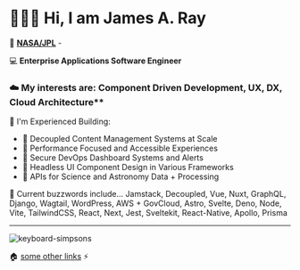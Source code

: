 # 👨🏻‍💻 Hi, I am James A. Ray

🚀 [**NASA/JPL**](https://www.jpl.nasa.gov) - 

💻 **Enterprise Applications Software Engineer**

### ☁️ My interests are: Component Driven Development, UX, DX, Cloud Architecture** 

🐐 I'm Experienced Building:
- 🎃 Decoupled Content Management Systems at Scale
- 🧏 Performance Focused and Accessible Experiences 
- 🚨 Secure DevOps Dashboard Systems and Alerts 
- 🧠 Headless UI Component Design in Various Frameworks 
- 📡 APIs for Science and Astronomy Data + Processing

🤖️ Current buzzwords include... Jamstack, Decoupled, Vue, Nuxt, GraphQL, Django, Wagtail, WordPress, AWS + GovCloud, Astro, Svelte, Deno, Node, Vite, TailwindCSS, React, Next, Jest, Sveltekit, React-Native, Apollo, Prisma 

----

![keyboard-simpsons](https://user-images.githubusercontent.com/1471894/180178352-1720e97a-1f98-401c-947e-d9dab25ef4f3.gif)

🏠 [some other links](https://www.james.engineer) ⚡️
